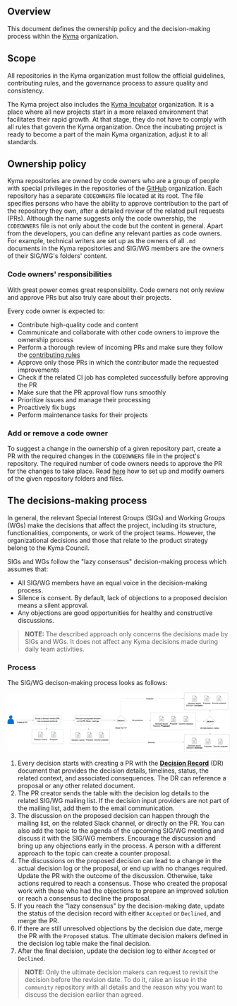 ## Overview

This document defines the ownership policy and the decision-making process within the [Kyma](../../../) organization.

## Scope

All repositories in the Kyma organization must follow the official guidelines, contributing rules, and the governance process to assure quality and consistency.

The Kyma project also includes the [Kyma Incubator](https://github.com/kyma-incubator) organization. It is a place where all new projects start in a more relaxed environment that facilitates their rapid growth. At that stage, they do not have to comply with all rules that govern the Kyma organization. Once the incubating project is ready to become a part of the main Kyma organization, adjust it to all standards.

## Ownership policy

Kyma repositories are owned by code owners who are a group of people with special privileges in the repositories of the [GitHub](../../../) organization. Each repository has a separate `CODEOWNERS` file located at its root. The file specifies persons who have the ability to approve contribution to the part of the repository they own, after a detailed review of the related pull requests (PRs). Although the name suggests only the code ownership, the `CODEOWNERS` file is not only about the code but the content in general. Apart from the developers, you can define any relevant parties as code owners. For example, technical writers are set up as the owners of all `.md` documents in the Kyma repositories and SIG/WG members are the owners of their SIG/WG's folders' content.

### Code owners' responsibilities

With great power comes great responsibility. Code owners not only review and approve PRs but also truly care about their projects.

Every code owner is expected to:

* Contribute high-quality code and content
* Communicate and collaborate with other code owners to improve the ownership process
* Perform a thorough review of incoming PRs and make sure they follow the [contributing rules](CONTRIBUTING.md)
* Approve only those PRs in which the contributor made the requested improvements
* Check if the related CI job has completed successfully before approving the PR
* Make sure that the PR approval flow runs smoothly
* Prioritize issues and manage their processing
* Proactively fix bugs
* Perform maintenance tasks for their projects

### Add or remove a code owner

To suggest a change in the ownership of a given repository part, create a PR with the required changes in the `CODEOWNERS` file in the project's repository. The required number of code owners needs to approve the PR for the changes to take place. Read [here](https://github.com/kyma-project/community/blob/master/guidelines/internal-guidelines/repository-template/template/CODEOWNERS) how to set up and modify owners of the given repository folders and files.

## The decisions-making process

In general, the relevant Special Interest Groups (SIGs) and Working Groups (WGs) make the decisions that affect the project, including its structure, functionalities, components, or work of the project teams. However, the organizational decisions and those that relate to the product strategy belong to the Kyma Council.

SIGs and WGs follow the "lazy consensus" decision-making process which assumes that:

* All SIG/WG members have an equal voice in the decision-making process.
* Silence is consent. By default, lack of objections to a proposed decision means a silent approval.
* Any objections are good opportunities for healthy and constructive discussions.

> **NOTE:** The described approach only concerns the decisions made by SIGs and WGs. It does not affect any Kyma decisions made during daily team activities.

### Process

The SIG/WG decison-making process looks as follows:

![Decision-making process](assets/decision-making-process.png)

1. Every decision starts with creating a PR with the [**Decision Record**](./guidelines/templates/resources/DR.md) (DR) document that provides the decision details, timelines, status, the related context, and associated consequences. The DR can reference a proposal or any other related document.
2. The PR creator sends the table with the decision log details to the related SIG/WG mailing list. If the decision input providers are not part of the mailing list, add them to the email communication.
3. The discussion on the proposed decision can happen through the mailing list, on the related Slack channel, or directly on the PR. You can also add the topic to the agenda of the upcoming SIG/WG meeting and discuss it with the SIG/WG members. Encourage the discussion and bring up any objections early in the process. A person with a different approach to the topic can create a counter proposal.
4. The discussions on the proposed decision can lead to a change in the actual decision log or the proposal, or end up with no changes required. Update the PR with the outcome of the discussion. Otherwise, take actions required to reach a consensus. Those who created the proposal work with those who had the objections to prepare an improved solution or reach a consensus to decline the proposal.
5. If you reach the "lazy consensus" by the decision-making date, update the status of the decision record with either `Accepted` or `Declined`, and merge the PR.
6. If there are still unresolved objections by the decision due date, merge the PR with the `Proposed` status. The ultimate decision makers defined in the decision log table make the final decision.
7. After the final decision, update the decision log to either `Accepted` or `Declined`.

>**NOTE:** Only the ultimate decision makers can request to revisit the decision before the revision date. To do it, raise an issue in the `community` repository with all details and the reason why you want to discuss the decision earlier than agreed. 
